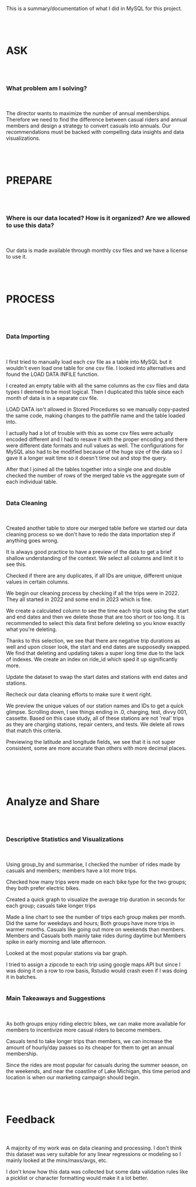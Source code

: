 This is a summary/documentation of what I did in MySQL for this project.
<br>
<br>
<br>
<br>

# ASK



<br>
<br>

### What problem am I solving?

<br>
<br>
The director wants to maximize the number of annual memberships. Therefore we need to find the difference between casual riders and annual members and design a strategy to convert casuals into annuals. Our recommendations must be backed with compelling data insights and data visualizations.
<br>
<br>
<br>
<br>

# PREPARE

<br>
<br>

### Where is our data located? How is it organized? Are we allowed to use this data?

<br>
<br>
Our data is made available through monthly csv files and we have a license to use it.
<br>
<br>
<br>
<br>

# PROCESS

<br>
<br>

### Data Importing

<br>
<br>
I first tried to manually load each csv file as a table into MySQL but it wouldn't even load one table for one csv file. I looked into alternatives and found the LOAD DATA INFILE function.

I created an empty table with all the same columns as the csv files and data types I deemed to be most logical. Then I duplicated this table since each month of data is in a separate csv file.

LOAD DATA isn't allowed in Stored Procedures so we manually copy-pasted the same code, making changes to the pathfile name and the table loaded into.

I actually had a lot of trouble with this as some csv files were actually encoded different and I had to resave it with the proper encoding and there were different date formats and null values as well.
The configurations for MySQL also had to be modified because of the huge size of the data so I gave it a longer wait time so it doesn't time out and stop the query.

After that I joined all the tables together into a single one and double checked the number of rows of the merged table vs the aggregate sum of each individual table.
<br>
<br>

### Data Cleaning

<br>
<br>
Created another table to store our merged table before we started our data cleaning process so we don't have to redo the data importation step if anything goes wrong.

It is always good practice to have a preview of the data to get a brief shallow understanding of the context. We select all columns and limit it to see this.

Checked if there are any duplicates, if all IDs are unique, different unique values in certain columns.

We begin our cleaning process by checking if all the trips were in 2022. They all started in 2022 and some end in 2023 which is fine. 

We create a calculated column to see the time each trip took using the start and end dates and then we delete those that are too short or too long. It is recommended to select this data first before deleting so you know exactly what you're deleting.

Thanks to this selection, we see that there are negative trip durations as well and upon closer look, the start and end dates are supposedly swapped. We find that deleting and updating takes a super long time due to the lack of indexes. We create an index on ride_id which sped it up significantly more.

Update the dataset to swap the start dates and stations with end dates and stations.

Recheck our data cleaning efforts to make sure it went right. 

We preview the unique values of our station names and IDs to get a quick glimpse. Scrolling down, I see things ending in .0, charging, test, divvy 001, cassette. Based on this case study, all of these stations are not 'real' trips as they are charging stations, repair centers, and tests. We delete all rows that match this criteria.

Previewing the latitude and longitude fields, we see that it is not super consistent, some are more accurate than others with more decimal places.


<br>
<br>
<br>
<br>

# Analyze and Share

<br>
<br>

### Descriptive Statistics and Visualizations

<br>
<br>
Using group_by and summarise, I checked the number of rides made by casuals and members; members have a lot more trips. 

Checked how many trips were made on each bike type for the two groups; they both prefer electric bikes.

Created a quick graph to visualize the average trip duration in seconds for each group; casuals take longer trips

Made a line chart to see the number of trips each group makes per month. Did the same for weekdays and hours; Both groups have more trips in warmer months. Casuals like going out more on weekends than members. Members and Casuals both mainly take rides during daytime but Members spike in early morning and late afternoon.

Looked at the most popular stations via bar graph.

I tried to assign a zipcode to each trip using google maps API but since I was doing it on a row to row basis, Rstudio would crash even if I was doing it in batches. 
<br>
<br>

### Main Takeaways and Suggestions

<br>
<br>
As both groups enjoy riding electric bikes, we can make more available for members to incentivize more casual riders to become members.

Casuals tend to take longer trips than members, we can increase the amount of hourly/day passes so its cheaper for them to get an annual membership.

Since the rides are most popular for casuals during the summer season, on the weekends, and near the coastline of Lake Michigan, this time period and location is when our marketing campaign should begin. 
<br>
<br>
<br>
<br>

# Feedback

<br>
<br>
A majority of my work was on data cleaning and processing. I don't think this dataset was very suitable for any linear regressions or modeling so I mainly looked at the mins/maxs/avgs, etc. 

I don't know how this data was collected but some data validation rules like a picklist or character formatting would make it a lot better. 













